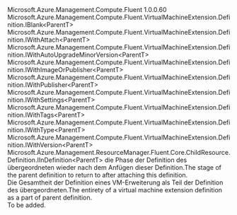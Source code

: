 <Type Name="IDefinition&lt;ParentT&gt;" FullName="Microsoft.Azure.Management.Compute.Fluent.VirtualMachineExtension.Definition.IDefinition&lt;ParentT&gt;">
  <TypeSignature Language="C#" Value="public interface IDefinition&lt;ParentT&gt; : Microsoft.Azure.Management.Compute.Fluent.VirtualMachineExtension.Definition.IBlank&lt;ParentT&gt;, Microsoft.Azure.Management.Compute.Fluent.VirtualMachineExtension.Definition.IWithAttach&lt;ParentT&gt;, Microsoft.Azure.Management.Compute.Fluent.VirtualMachineExtension.Definition.IWithAutoUpgradeMinorVersion&lt;ParentT&gt;, Microsoft.Azure.Management.Compute.Fluent.VirtualMachineExtension.Definition.IWithImageOrPublisher&lt;ParentT&gt;, Microsoft.Azure.Management.Compute.Fluent.VirtualMachineExtension.Definition.IWithPublisher&lt;ParentT&gt;, Microsoft.Azure.Management.Compute.Fluent.VirtualMachineExtension.Definition.IWithSettings&lt;ParentT&gt;, Microsoft.Azure.Management.Compute.Fluent.VirtualMachineExtension.Definition.IWithTags&lt;ParentT&gt;, Microsoft.Azure.Management.Compute.Fluent.VirtualMachineExtension.Definition.IWithType&lt;ParentT&gt;, Microsoft.Azure.Management.Compute.Fluent.VirtualMachineExtension.Definition.IWithVersion&lt;ParentT&gt;, Microsoft.Azure.Management.ResourceManager.Fluent.Core.ChildResource.Definition.IInDefinition&lt;ParentT&gt;" />
  <TypeSignature Language="ILAsm" Value=".class public interface auto ansi abstract IDefinition`1&lt;ParentT&gt; implements class Microsoft.Azure.Management.Compute.Fluent.VirtualMachineExtension.Definition.IBlank`1&lt;!ParentT&gt;, class Microsoft.Azure.Management.Compute.Fluent.VirtualMachineExtension.Definition.IWithAttach`1&lt;!ParentT&gt;, class Microsoft.Azure.Management.Compute.Fluent.VirtualMachineExtension.Definition.IWithAutoUpgradeMinorVersion`1&lt;!ParentT&gt;, class Microsoft.Azure.Management.Compute.Fluent.VirtualMachineExtension.Definition.IWithImageOrPublisher`1&lt;!ParentT&gt;, class Microsoft.Azure.Management.Compute.Fluent.VirtualMachineExtension.Definition.IWithPublisher`1&lt;!ParentT&gt;, class Microsoft.Azure.Management.Compute.Fluent.VirtualMachineExtension.Definition.IWithSettings`1&lt;!ParentT&gt;, class Microsoft.Azure.Management.Compute.Fluent.VirtualMachineExtension.Definition.IWithTags`1&lt;!ParentT&gt;, class Microsoft.Azure.Management.Compute.Fluent.VirtualMachineExtension.Definition.IWithType`1&lt;!ParentT&gt;, class Microsoft.Azure.Management.Compute.Fluent.VirtualMachineExtension.Definition.IWithVersion`1&lt;!ParentT&gt;, class Microsoft.Azure.Management.ResourceManager.Fluent.Core.ChildResource.Definition.IInDefinition`1&lt;!ParentT&gt;" />
  <TypeSignature Language="DocId" Value="T:Microsoft.Azure.Management.Compute.Fluent.VirtualMachineExtension.Definition.IDefinition`1" />
  <TypeSignature Language="VB.NET" Value="Public Interface IDefinition(Of ParentT)&#xA;Implements IBlank(Of ParentT), IInDefinition(Of ParentT), IWithAttach(Of ParentT), IWithAutoUpgradeMinorVersion(Of ParentT), IWithImageOrPublisher(Of ParentT), IWithPublisher(Of ParentT), IWithSettings(Of ParentT), IWithTags(Of ParentT), IWithType(Of ParentT), IWithVersion(Of ParentT)" />
  <TypeSignature Language="F#" Value="type IDefinition&lt;'ParentT&gt; = interface&#xA;    interface IBlank&lt;'ParentT&gt;&#xA;    interface IWithImageOrPublisher&lt;'ParentT&gt;&#xA;    interface IWithPublisher&lt;'ParentT&gt;&#xA;    interface IWithType&lt;'ParentT&gt;&#xA;    interface IWithVersion&lt;'ParentT&gt;&#xA;    interface IWithAttach&lt;'ParentT&gt;&#xA;    interface IInDefinition&lt;'ParentT&gt;&#xA;    interface IWithAutoUpgradeMinorVersion&lt;'ParentT&gt;&#xA;    interface IWithSettings&lt;'ParentT&gt;&#xA;    interface IWithTags&lt;'ParentT&gt;" />
  <AssemblyInfo>
    <AssemblyName>Microsoft.Azure.Management.Compute.Fluent</AssemblyName>
    <AssemblyVersion>1.0.0.60</AssemblyVersion>
  </AssemblyInfo>
  <TypeParameters>
    <TypeParameter Name="ParentT" />
  </TypeParameters>
  <Interfaces>
    <Interface>
      <InterfaceName>Microsoft.Azure.Management.Compute.Fluent.VirtualMachineExtension.Definition.IBlank&lt;ParentT&gt;</InterfaceName>
    </Interface>
    <Interface>
      <InterfaceName>Microsoft.Azure.Management.Compute.Fluent.VirtualMachineExtension.Definition.IWithAttach&lt;ParentT&gt;</InterfaceName>
    </Interface>
    <Interface>
      <InterfaceName>Microsoft.Azure.Management.Compute.Fluent.VirtualMachineExtension.Definition.IWithAutoUpgradeMinorVersion&lt;ParentT&gt;</InterfaceName>
    </Interface>
    <Interface>
      <InterfaceName>Microsoft.Azure.Management.Compute.Fluent.VirtualMachineExtension.Definition.IWithImageOrPublisher&lt;ParentT&gt;</InterfaceName>
    </Interface>
    <Interface>
      <InterfaceName>Microsoft.Azure.Management.Compute.Fluent.VirtualMachineExtension.Definition.IWithPublisher&lt;ParentT&gt;</InterfaceName>
    </Interface>
    <Interface>
      <InterfaceName>Microsoft.Azure.Management.Compute.Fluent.VirtualMachineExtension.Definition.IWithSettings&lt;ParentT&gt;</InterfaceName>
    </Interface>
    <Interface>
      <InterfaceName>Microsoft.Azure.Management.Compute.Fluent.VirtualMachineExtension.Definition.IWithTags&lt;ParentT&gt;</InterfaceName>
    </Interface>
    <Interface>
      <InterfaceName>Microsoft.Azure.Management.Compute.Fluent.VirtualMachineExtension.Definition.IWithType&lt;ParentT&gt;</InterfaceName>
    </Interface>
    <Interface>
      <InterfaceName>Microsoft.Azure.Management.Compute.Fluent.VirtualMachineExtension.Definition.IWithVersion&lt;ParentT&gt;</InterfaceName>
    </Interface>
    <Interface>
      <InterfaceName>Microsoft.Azure.Management.ResourceManager.Fluent.Core.ChildResource.Definition.IInDefinition&lt;ParentT&gt;</InterfaceName>
    </Interface>
  </Interfaces>
  <Docs>
    <typeparam name="ParentT"><span data-ttu-id="1d3bb-101">die Phase der Definition des übergeordneten wieder nach dem Anfügen dieser Definition.</span><span class="sxs-lookup"><span data-stu-id="1d3bb-101">The stage of the parent definition to return to after attaching this definition.</span></span></typeparam>
    <summary>
            <span data-ttu-id="1d3bb-102">Die Gesamtheit der Definition eines VM-Erweiterung als Teil der Definition des übergeordneten.</span><span class="sxs-lookup"><span data-stu-id="1d3bb-102">The entirety of a virtual machine extension definition as a part of parent definition.</span></span>
            </summary>
    <remarks>To be added.</remarks>
  </Docs>
  <Members />
</Type>